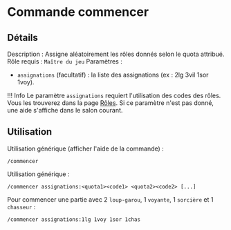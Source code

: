# Commande commencer

## Détails

Description : Assigne aléatoirement les rôles donnés selon le quota attribué.
Rôle requis : `Maître du jeu`
Paramètres :

- `assignations` (facultatif) : la liste des assignations (ex : 2lg 3vil 1sor 1voy).

!!! Info
    Le paramètre `assignations` requiert l'utilisation des codes des rôles. Vous les trouverez dans la page [Rôles](../../roles/index.md/#codes-des-rôles).
    Si ce paramètre n'est pas donné, une aide s'affiche dans le salon courant.

## Utilisation

Utilisation générique (afficher l'aide de la commande) :

```text
/commencer
```

Utilisation générique :

```text
/commencer assignations:<quota1><code1> <quota2><code2> [...]
```

Pour commencer une partie avec 2 `loup-garou`, 1 `voyante`, 1 `sorcière` et 1 `chasseur` :

```text
/commencer assignations:1lg 1voy 1sor 1chas
```
